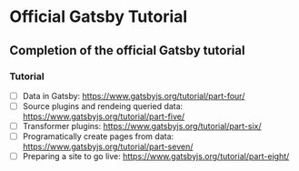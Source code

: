 # Official Gatsby Tutorial

## Completion of the official Gatsby tutorial

### Tutorial

- [ ] Data in Gatsby: https://www.gatsbyjs.org/tutorial/part-four/
- [ ] Source plugins and rendeing queried data: https://www.gatsbyjs.org/tutorial/part-five/
- [ ] Transformer plugins: https://www.gatsbyjs.org/tutorial/part-six/
- [ ] Programatically create pages from data: https://www.gatsbyjs.org/tutorial/part-seven/
- [ ] Preparing a site to go live: https://www.gatsbyjs.org/tutorial/part-eight/
